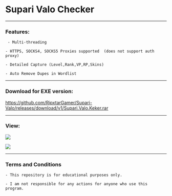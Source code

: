 # Supari Valo Checker


------------



### Features:
` - Multi-threading`

`- HTTPS, SOCKS4, SOCKS5 Proxies supported  (does not support auth proxy)`

`- Detailed Capture (Level,Rank,VP,RP,Skins)`

`- Auto Remove Dupes in Wordlist`


------------

### Download for EXE version:

https://github.com/RipxtarGamer/Supari-Valo/releases/download/v1/Supari.Valo.Keker.rar

------------

### View:
![](https://i.imgur.com/fVSNKbw.png)

![](https://i.imgur.com/KfnZIMV.png)


------------



### Terms and Conditions
`- This repository is for educational purposes only.`

`- I am not responsible for any actions for anyone who use this program.`
